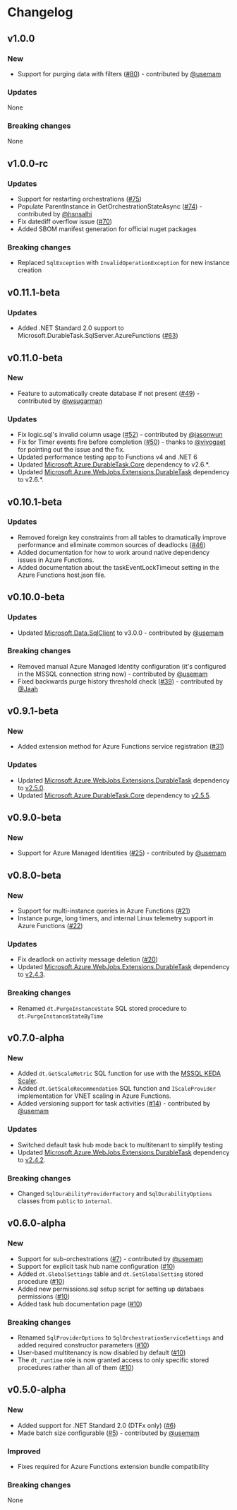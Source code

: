 # Changelog

## v1.0.0

### New

* Support for purging data with filters ([#80](https://github.com/microsoft/durabletask-mssql/pull/80)) - contributed by [@usemam](https://github.com/usemam)

### Updates

None

### Breaking changes

None

## v1.0.0-rc

### Updates

* Support for restarting orchestrations ([#75](https://github.com/microsoft/durabletask-mssql/pull/75))
* Populate ParentInstance in GetOrchestrationStateAsync ([#74](https://github.com/microsoft/durabletask-mssql/pull/74)) - contributed by [@hsnsalhi](https://github.com/hsnsalhi)
* Fix datediff overflow issue ([#70](https://github.com/microsoft/durabletask-mssql/pull/75))
* Added SBOM manifest generation for official nuget packages

### Breaking changes

* Replaced `SqlException` with `InvalidOperationException` for new instance creation

## v0.11.1-beta

### Updates

* Added .NET Standard 2.0 support to Microsoft.DurableTask.SqlServer.AzureFunctions ([#63](https://github.com/microsoft/durabletask-mssql/pull/63))

## v0.11.0-beta

### New

* Feature to automatically create database if not present ([#49](https://github.com/microsoft/durabletask-mssql/pull/49)) - contributed by [@wsugarman](https://github.com/wsugarman)

### Updates

* Fix logic.sql's invalid column usage ([#52](https://github.com/microsoft/durabletask-mssql/pull/52)) - contributed by [@jasonwun](https://github.com/jasonwun)
* Fix for Timer events fire before completion ([#50](https://github.com/microsoft/durabletask-mssql/issues/50)) - thanks to [@vivogaet](https://github.com/vivogaet) for pointing out the issue and the fix.
* Updated performance testing app to Functions v4 and .NET 6
* Updated [Microsoft.Azure.DurableTask.Core](https://www.nuget.org/packages/Microsoft.Azure.DurableTask.Core) dependency to v2.6.*.
* Updated [Microsoft.Azure.WebJobs.Extensions.DurableTask](https://www.nuget.org/packages/Microsoft.Azure.WebJobs.Extensions.DurableTask) dependency to v2.6.*.

## v0.10.1-beta

### Updates

* Removed foreign key constraints from all tables to dramatically improve performance and eliminate common sources of deadlocks ([#46](https://github.com/microsoft/durabletask-mssql/pull/46))
* Added documentation for how to work around native dependency issues in Azure Functions.
* Added documentation about the taskEventLockTimeout setting in the Azure Functions host.json file.

## v0.10.0-beta

### Updates

* Updated [Microsoft.Data.SqlClient](https://www.nuget.org/packages/Microsoft.Data.SqlClient) to v3.0.0 - contributed by [@usemam](https://github.com/usemam)

### Breaking changes

* Removed manual Azure Managed Identity configuration (it's configured in the MSSQL connection string now) - contributed by [@usemam](https://github.com/usemam)
* Fixed backwards purge history threshold check ([#39](https://github.com/microsoft/durabletask-mssql/pull/39)) - contributed by [@Jaah](https://github.com/Jaah)

## v0.9.1-beta

### New

* Added extension method for Azure Functions service registration ([#31](https://github.com/microsoft/durabletask-mssql/pull/31))

### Updates

* Updated [Microsoft.Azure.WebJobs.Extensions.DurableTask](https://www.nuget.org/packages/Microsoft.Azure.WebJobs.Extensions.DurableTask) dependency to [v2.5.0](https://github.com/Azure/azure-functions-durable-extension/releases/tag/v2.5.0).
* Updated [Microsoft.Azure.DurableTask.Core](https://www.nuget.org/packages/Microsoft.Azure.DurableTask.Core) dependency to [v2.5.5](https://github.com/Azure/durabletask/releases/tag/durabletask.core-v2.5.5).

## v0.9.0-beta

### New

* Support for Azure Managed Identities ([#25](https://github.com/microsoft/durabletask-mssql/pull/25)) - contributed by [@usemam](https://github.com/usemam)

## v0.8.0-beta

### New

* Support for multi-instance queries in Azure Functions ([#21](https://github.com/microsoft/durabletask-mssql/pull/21))
* Instance purge, long timers, and internal Linux telemetry support in Azure Functions ([#22](https://github.com/microsoft/durabletask-mssql/pull/22))

### Updates

* Fix deadlock on activity message deletion ([#20](https://github.com/microsoft/durabletask-mssql/pull/20))
* Updated [Microsoft.Azure.WebJobs.Extensions.DurableTask](https://www.nuget.org/packages/Microsoft.Azure.WebJobs.Extensions.DurableTask) dependency to [v2.4.3](https://github.com/Azure/azure-functions-durable-extension/releases/tag/v2.4.3).

### Breaking changes

* Renamed `dt.PurgeInstanceState` SQL stored procedure to `dt.PurgeInstanceStateByTime`

## v0.7.0-alpha

### New

* Added `dt.GetScaleMetric` SQL function for use with the [MSSQL KEDA Scaler](https://keda.sh/docs/scalers/mssql/).
* Added `dt.GetScaleRecommendation` SQL function and `IScaleProvider` implementation for VNET scaling in Azure Functions.
* Added versioning support for task activities ([#14](https://github.com/microsoft/durabletask-mssql/pull/14)) - contributed by [@usemam](https://github.com/usemam)

### Updates

* Switched default task hub mode back to multitenant to simplify testing
* Updated [Microsoft.Azure.WebJobs.Extensions.DurableTask](https://www.nuget.org/packages/Microsoft.Azure.WebJobs.Extensions.DurableTask) dependency to [v2.4.2](https://github.com/Azure/azure-functions-durable-extension/releases/tag/v2.4.2).

### Breaking changes

* Changed `SqlDurabilityProviderFactory` and `SqlDurabilityOptions` classes from `public` to `internal`.

## v0.6.0-alpha

### New

* Support for sub-orchestrations ([#7](https://github.com/microsoft/durabletask-mssql/pull/7)) - contributed by [@usemam](https://github.com/usemam)
* Support for explicit task hub name configuration ([#10](https://github.com/microsoft/durabletask-mssql/pull/10))
* Added `dt.GlobalSettings` table and `dt.SetGlobalSetting` stored procedure ([#10](https://github.com/microsoft/durabletask-mssql/pull/10))
* Added new permissions.sql setup script for setting up databaes permissions ([#10](https://github.com/microsoft/durabletask-mssql/pull/10))
* Added task hub documentation page ([#10](https://github.com/microsoft/durabletask-mssql/pull/10))

### Breaking changes

* Renamed `SqlProviderOptions` to `SqlOrchestrationServiceSettings` and added required constructor parameters ([#10](https://github.com/microsoft/durabletask-mssql/pull/10))
* User-based multitenancy is now disabled by default ([#10](https://github.com/microsoft/durabletask-mssql/pull/10))
* The `dt_runtime` role is now granted access to only specific stored procedures rather than all of them ([#10](https://github.com/microsoft/durabletask-mssql/pull/10))

## v0.5.0-alpha

### New

* Added support for .NET Standard 2.0 (DTFx only) ([#6](https://github.com/microsoft/durabletask-mssql/pull/6))
* Made batch size configurable ([#5](https://github.com/microsoft/durabletask-mssql/pull/5)) - contributed by [@usemam](https://github.com/usemam)

### Improved

* Fixes required for Azure Functions extension bundle compatibility

### Breaking changes

None
